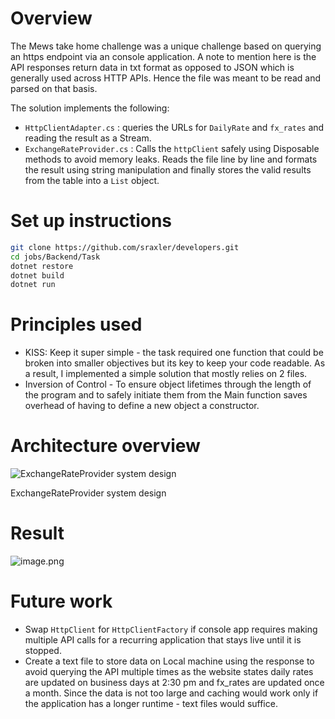 # Overview

The Mews take home challenge was a unique challenge based on querying an https endpoint via an console application. A note to mention here is the API responses return data in txt format as opposed to JSON which is generally used across HTTP APIs. Hence the file was meant to be read and parsed on that basis.

The solution implements the following:

- `HttpClientAdapter.cs` : queries the URLs for `DailyRate` and `fx_rates` and reading the result as a Stream.
- `ExchangeRateProvider.cs` : Calls the `httpClient` safely using Disposable methods to avoid memory leaks. Reads the file line by line and formats the result using string manipulation and finally stores the valid results from the table into a `List` object.

# Set up instructions

```bash
git clone https://github.com/sraxler/developers.git
cd jobs/Backend/Task
dotnet restore
dotnet build
dotnet run
```

# Principles used

- KISS: Keep it super simple - the task required one function that could be broken into smaller objectives but its key to keep your code readable. As a result, I implemented a simple solution that mostly relies on 2 files.
- Inversion of Control  - To ensure object lifetimes through the length of the program and to safely initiate them from the Main function saves overhead of having to define a new object a constructor.

# Architecture overview

![ExchangeRateProvider system design](attachment:c5bd5aa2-a5fd-4858-a6aa-7684ecbeee3e:image.png)

ExchangeRateProvider system design

# Result

![image.png](attachment:7bb2c428-4337-417b-9262-dbcfc4089109:image.png)

# Future work

- Swap `HttpClient` for `HttpClientFactory` if console app requires making multiple API calls for a recurring application that stays live until it is stopped.
- Create a text file to store data on Local machine using the response to avoid querying the API multiple times as the website states daily rates are updated on business days at 2:30 pm and fx_rates are updated once a month. Since the data is not too large and caching would work only if the application has a longer runtime - text files would suffice.